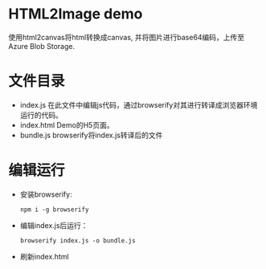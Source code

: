# HTML2Image demo

  使用html2canvas将html转换成canvas, 并将图片进行base64编码，上传至Azure Blob Storage.

# 文件目录

  - index.js 在此文件中编辑js代码，通过browserify对其进行转译成浏览器环境运行的代码。
  - index.html Demo的H5页面。
  - bundle.js browserify将index.js转译后的文件

# 编辑运行

  - 安装browserify:  
  
    `npm i -g browserify`
  - 编辑index.js后运行：
  
    `browserify index.js -o bundle.js`
    
  - 刷新index.html
  